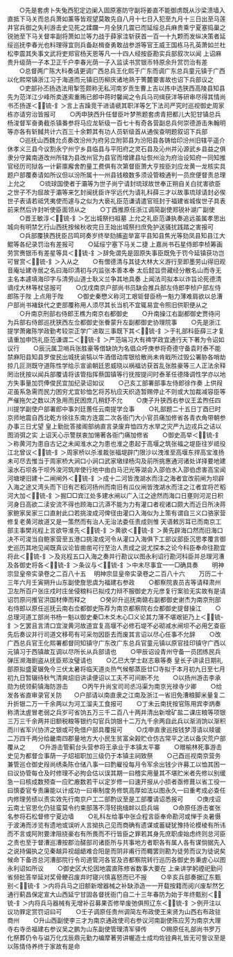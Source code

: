 <!-- { "loadSidebar": true } -->
　　○先是套虏卜失兔西犯定边阑入固原塞防守副将姜直不能御虏既从沙梁溃墙入直抵下马关而总兵萧如薰等皆观望莫敢先自八月十七日入犯至九月十三日出至马莲井官兵御之失利游击史见死之蹂躝一月全狭几震已而延绥总兵麻贵乘宁夏塞捣巢之锐驰至下马关督率副将萧如兰等力战于薛家洼斩获首一百一十九颗而发纵决策者延绥巡抚李春光也料理得宜则兵备赵楫奋勇敢战参游等官王威王国栋马孔英萧如兰杜松李震其失事文武将吏郑官杨天恩等凡一十四人经按臣勘实兵部叙次以闻  上诏麻贵升级荫一子本卫正千户李春光荫一子入监读书赏银币特原余升赏罚治有差
　　○总督两广陈大科奏请更调广西总兵王化熙于广东而调广东总兵童元镇于广西以化熙常镇浙江习于海道而元镇旧历柳庆诸地熟于箐麓要害故也诏下兵部议之
　　○吏部孙丕扬选法用掣签颇称无私河南岁贡生曹上吉以拣中选狭西高陵县知县先为范洋江少峰所卖遂索重贿已郎中蒋时馨闻之令兵马司缉获洋等研审尽得其情尚书丕扬遂＜锍-釒＞言上吉躁竞干进请禠其职洋等乞下法司严究时巡视御史周家栋亦请穷治皆报可
　　○丙申狭西升任督臣叶梦熊题套虏青把都儿大犯甘镇总兵杨浚督军奋勇截杀镇番参将马应龙斩级一百七十有奇各营副总兵何崇德游击朱翰明等亦各有斩馘共计六百三十余颗其有功人员斩级首从通俟查明题叙诏下兵部
　　○巡抚山西魏允贞奏改汾州为府另立附郭县为汾阳县各铸给印汾州旧辖平遥介休孝义三县今议割永宁州宁乡县临县与平阳府之灵石县及沁州并沁源武乡县益之俱隶分守冀南道改州所辖为县改州官为县官而增建县址恢州治为府治设知府一同知推官经历司狱各一计薪廪廨舍酌量工费俱有次第督臣萧大亨按臣刘应龙黄一龙核实具题户部覆奏请如所议但以汾所属十一州县钱粮数多须设管粮通判一员庶便督责总理  上允之
　　○琉球国使者于灞等为世子尚宁请封琉球故世奉正朔自关白扰害欲臣之世子不为屈故于灞等来乞封闽抚臣许孚远代为请礼科薛三才以故事琉球请封必俟世子表请若祗凭夷使而遽与之似为大亵礼臣范谦请遣官班封于福建省城俟世子具表前来然后许封听使臣面领从之
　　○丁酉推原任浙江调简副使郑锐补湖广副使
　　○晋王敏淳＜锍-釒＞乞出城祭扫祖墓  上允之礼臣范谦执奏追远虽属孝思出城向有明禁乞行山西抚按候秋收完日王始出城祭扫庶免护送骚扰践踏之害报可
　　○兵部覆狭西抚臣吕鸣珂奏岁终举劾捕盗举富平县知县焦光等劾凤县知县江大鲲等各纪录罚治有差报可
　　○延绥宁塞下马关二捷  上嘉尚书石星侍郎李桢筹画劳赏赉银币有差星等具＜锍-釒＞辞免谓先是固原失事臣既免于罚今延镇获功岂可冒赏＜锍-釒＞入从之
　　○有僧德清与其徒大林大义游行至即墨劳山得旧观音庵址建寺居之名曰海印清初与内监张本善本奉  太后懿旨赍藏经分散名山而寺无主名本遽填海印字与清劳山道士耿义兰争其地具奏  上闻法司拟本以诈旨论死德清谪戍大林等杖惩报可
　　○戊戌南京户部尚书员缺会推兵部左侍郎李桢户部左侍郎陈于陛  上点用于陛
　　○御史秦懋义称河工艰钜督臣杨一魁力薄难肩欲以总漕户部尚书褚鈇代之吏部覆称用人须尽其长当机不宜辄易宜令照旧供职便从之
　　○升南京刑部右侍郎王樵为南京右都御史
　　○升南操江右副都御史贾待问为兵部右侍郎巡抚狭西左佥都御史张餋蒙升左副都御史协理院事
　　○先是浙江提学萧雍陈学政勤考较崇正学广进取三事既下其＜锍-釒＞于礼部科臣薛三才复请重加申饬礼臣范谦谓二＜锍-釒＞严范端习大有禆学政宜通行天下著为令诏如议行
　　○辰沅属卫哨兵张胜豪等借缺饷为名倡众呼庚参将奇德守备袁时泰不能禁麻阳县知县罗俊民出城抚谕犒以牛酒借动库银给散尚未肯戢所过毁公署胁各哨劫掠几叵测既守道陈性学给示宣谕朝廷恩威晓以祸福访获首乱张胜豪等三人正法余释罔治抚按以闻兵部覆请将该管指挥蔡国镇等行抚按提问时泰革任德降调性学亦以地方失事量加罚俸俊民宜加纪录诏如议
　　○己亥工部署部事左侍郎徐作奏  上供叚疋虽系急需而民力困穷尤宜轸恤乞将苏杭应天织造暂赐停止不则或大加裁减容臣等严催拖欠之数以济急用而民困庶几稍舒不允
　　○庚子升狭西右参议王孟煦任四川提学副使户部署郎中事刘廷蕙任云南提学佥事
　　○礼部题二十五日丁酉巳时京师地震自西北乾方徐往东南方连震二次各衙门大小官员痛加修省各青衣角带朝参办事三日尤望  皇上勤批答接阁部纳直言录废弃恤四方水旱之灾严九边戎兵之诘以图消弭之实  上诏天心示警朕衷加愓著各衙门痛加修省
　　○御史高举＜锍-釒＞称黄河为患自古记之未闻淮水之为患也淮之患起于高堰之筑张福之堤臣往岁祗役江北曾议＜锍-釒＞周家桥以杀淮裁张福堤辟门限沙以洩淮至高堰东捍高宝淮扬未可尽去惟当于周家桥大涧口小涧口武家墩绿杨沟及前所挑惠通河诸处详择要地建滚水石坝各于坝外浚河筑岸使行地中由白马汜光等湖会入邵伯水入邵伯虑害高宝闻河塘埂旧建十二闸闸外＜锍-釒＞成十二河皆洩湖水而注之海者宜改前闸为坝辟入海之途又湾头而下旧有芒稻河扬州而南旧有瓜仪闸皆洩湖水而注之江者宜将芒稻河大加＜锍-釒＞掘□□宾江处多建水闸以广入江之途然而海口日壅则河泥日积河身日高欲二渎安流不得也顾海口沆漭不能为力有灌口者视诸口颇大而近日所决蒋家鲍家吴家三口直射此口若挑浚成河俾径由灌口入海似为上策有谓自三义口骆家营修复老黄河故道又是一策然而有治人无治法委任责成则惟  天语敕厉耳已而南京工部主事樊兆程上言欲导淮先＜锍-釒＞黄欲＜锍-釒＞黄先辟海口然而旧海口决不可浚当自鲍家营至五港口挑浚成河令从灌口入海俱下工部议部臣沉思孝覆言御史巡历其地见闻既真议论皆凿凿可行至治人责成之说尤探本之论今科臣奉命往勘宜将此＜锍-釒＞及兆程五口入海之奏并行勘议以图永利诏行勘河科臣并总理河漕及各御史将各＜锍-釒＞条议与＜锍-釒＞中未尽事宜一一□确具奏
　　明神宗显皇帝实录卷之二百八十五
　明神宗显皇帝实录卷之二百八十六
　　万历二十三年六月壬寅朔升山东副使詹思虞为福建右参政
　　○都察院衷员吉等请释肃州卫左所百户张庄戍时庄坐侵粮料已拟戍力辩不服御史方元彦复行案验无实故有是请诏罚原问推官洪国材俸而释之
　　○癸卯升巡抚南赣右副都御史谢杰为南京刑部右侍郎以原任巡抚云南右佥都御史陈荐为南京都察院右佥都御史提督操江
　　○总理河道工部尚书杨一魁以御史秦□木爻木心□义论其力薄不堪艰钜乃上＜锍-釒＞乞罢且言清口宜浚黄河故道宜复高堰不必修石堤不必砌减水闸坝不必用乞查臣先后奏议并行司道文移苟有可采勿因臣去而废其言诏以尽心任事不允辞
　　○改广西总兵官王化熙署都督同知镇守广东改广东总兵官童元镇以原官挂印镇守广西以元镇习于西镇故互调以尽所长从兵部请也
　　○甲辰诏设青州守备一员团练民兵弹压濒海剧盗从抚臣郑汝璧请也
　　○乙巳大学士赵志皋等奏  皇长子讲读日期礼部原拟盛夏辍免今三伏太暑将临天道炎热气候郁蒸臣廿□寺拟于本月初九日至七月初九日暂辍待秋气清爽炤旧讲读便诏以工夫不可间断不允
　　○以扬州游击李承勋为统领蓟镇海防游击
　　○丙午升尚宝司司丞冯渠为南京光禄寺少卿
　　○给发各省直审录官关防　　○户部请以南直隶之江南及浙江一省旧免漕粮脚米量复二升折银二万一千余两以为河工溜夫工食报可
　　○丁未云南抚按官陈用宾李炳奏称清汰虗冒老弱之兵岁可省饷五万三千二百八十两并清出新增矿盐二课庄粮等项银三万三千余两并旧额税粮等银约勾官兵饷银十二万九千余两自此兵以渐消饷以渐积而川省军兴协济之银或可免借户部具覆报可
　　○戊申直隶巡按钱梦淂请以赎锾二万四千两分给畿南四郡量地方大小民生贫富籴榖贮仓仿古常平之法以备灾荒户部覆从之
　　○升游击管蓟台头营参将王承业于本镇太平寨
　　○赠榆林死事游击史见为都督佥事荫一子炤祖职加三级仍于本镇主祠致祭
　　○己酉巡视南京营务兼管巡仓御史叚尚绣条陈仓储八事一曰酌雇役每月令军余出钱少许募工以恤其困一曰议协管每仓及时修理不必拘会估以误其期一曰稽实用量其不堪贮米者先修以别缓急一曰核成数预查一应贮廒数若干以定岁修一曰速开报从小损者亟修葺以省工役一曰慎委官专责廉能以计成功一曰审制度务修筑高厚如法以图永久一曰重考成必查任内修理劳绩以责实效先行南京户工二部酌议至是工部覆请诏悉报可
　　○庚戌诏云南土官思化仍驻蛮莫令约束部落不淂轻挑缅衅以启兵端
　　○命原任游击崔张名参将石松督修宁夏边墙
　　○礼科左给事中张企程言臣奉命勘河或惮于炎暑慑于波涛而涉览有遗地或误听人言拗执己见而商确有遗谋或蓄疑犹豫持论模棱有所讳而不言或阿附要津阻挠豪右有所畏而不行皆臣之罪若其身先庶职虔始虑终则总河臣之责也至于督漕巡漕按郡治醝部司诸臣所与共事地方者职各有属人各有谋倘据先入之说持偏执之见秦越异视龃龉难合阳是而阴非甫行而輙罢则勘为徒劳而议为徒说矣候命下备咨总河漕部院行令司道管河各官及咨都察院转行巡历各御史务秉虗心以图永利诏如所议
　　○御史区大伦因地震直陈修省数事大要在  上亲讲学躬禋祀勤问省频批答举延对奖骨鲠召废弃时寝兴慎喜怒而已不报
　　○辛亥兵部奏据辽东甄别＜锍-釒＞内将兵马之旧额新增器械之补缺添造一一开载按籍而阅兴废犁然乞通行蓟昌保定宣大山西延宁甘固各督抚衙门自二十三年春防为始于年终甄别＜锍-釒＞内将兵马器械有无增补召募果否修举废弛俱照辽东＜锍-釒＞例开注以议功罪定赏罚诏曰可
　　○壬子调原任贵州调简左布政使王来贤为山西右布政驻商州
　　○升山西副使李三才为南京通政使司右参议河南副使陈应芳为南京大理寺右寺丞福建右参议吴之鹏为山东副使管理清军驿传
　　○赐原任礼部尚书罗万化祭葬仍令与谥万化戊辰鼎元勤力编摩著劳讲幄造士成均佐铨典礼皆无可訾议至是以陈情侍养终于家故有是命
